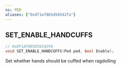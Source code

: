```yaml
---
ns: PED
aliases: ["0xdf1af8b5d56542fa"]
---
```

## SET_ENABLE_HANDCUFFS

```c
// 0xDF1AF8B5D56542FA
void SET_ENABLE_HANDCUFFS(Ped ped, bool Enable);
```

Set whether hands should be cuffed when ragdolling

